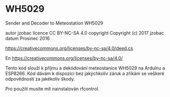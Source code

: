 # WH5029
Sender and Decoder to Meteostation WH5029

autor		jzobac
licence		CC BY-NC-SA 4.0
copyright	Copyright (c) 2017 jzobac
datum		Prosinec 2016

https://creativecommons.org/licenses/by-nc-sa/4.0/deed.cs

En
https://creativecommons.org/licenses/by-nc-sa/4.0/


Tento kód slouží k příjmu a dekódování meteostanice WH5029 na Arduinu a ESP8266.
Kód dávám k dispozici bez jakýchkoliv záruk a zříkám se veškeré odpovědnosti za jakékoliv škody.

Pro použití musíte mít nainstalován rfcontrol.
